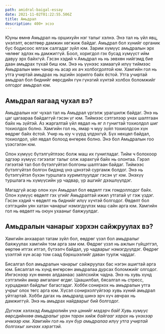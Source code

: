 ```yaml
---
path: amidral-baigal-essay
date: 2021-11-02T01:22:55.506Z
title: Амьдрал
description: 400+ эсээ
---
```

Юуны өмнө Амьдрал нь оршихуйн нэг талыг хэлнэ. Энэ тал нь үйл явц, үнэлэлт, өсөлтөөр дамжин хөгжиж байдаг. Амьдрал бол хүнийг органик бус бодисоос ялгаж салгадаг зүйл юм. Зарим хүмүүс амьдралын эрх чөлөөг эдлэх нь дамжиггүй. Боол, хоригдол гэх бусад хүмүүст ийм давуу эрх байхгүй. Гэсэн хэдий ч Амьдрал нь нь зөвхөн нийгэмд бие даан амьдрах түхай биш юм. Энэ нь үүнээс хамаагүй илүү тиймээс Амьдралын мөн чанар нь асар их ач холбогдолтой юм. Хамгийн гол нь утга учиртай амьдрах нь эцсийн зорилго байх ёстой. Утга учиртай амьдрал бол биднийг өөрсдийн гүн гүнзгий хүнтэй холбох боломжийг олгодог амьдрал юм.

## Амьдрал яагаад чухал вэ?

Амьдралын нэг чухал тал нь Амьдрал үргэлж урагшилж байдаг. Энэ нь цаг цагаараа байдаггүй гэсэн үг юм. Тиймээс сэтгэлээр унах шалтгаан байх нь зүйтэй. Аз жаргалтай үйл явдал нь яг л гунигтай тохиолдол шиг тохиолдох болно. Хамгийн гол нь, ямар ч муу зүйл тохиолдсон хүн өөдрөг байх ёстой. Учир нь юу ч үүрд үлдэхгүй. Бүх нөхцөл байдал, тохиолдол, үйл явдал болоод өнгөрөх болно. Энэ бол Амьдралын гоо үзэсгэлэн юм.

Олон хүмүүс бүтэлгүйтлээс болж маш их гунигладаг. Тийм ч болохоор эдгээр хүмүүс гэгээлэг талыг олж харахгүй байх нь олонтаа. Гэрэл гэгээтэй тал бол бүтэлгүйтэл болгоны шалтгаан байдаг. Тиймээс бүтэлгүйтэл болгон бидэнд үнэ цэнэтэй сургамж болдог. Энэ нь бүтэлгүйтэл бүхэн туршлага хуримтлуулдаг гэсэн үг юм. Энэхүү туршлага нь хүмүүсийн ур чадвар, үр ашгийг дээшлүүлдэг. 

Магадгүй асар олон хүн Амьдрал бол өвдөлт гэж гомдоллодог байх. Олон хүмүүс өвдөлт гэх үгийг Амьдралтай ижил утгатай үг гэж үздэг. Гэсэн хэдий ч өвдөлт нь биднийг илүү хүчтэй болгодог. Өвдөлт бол сэтгэцийн уян хатан чанарыг нэмэгдүүлэх маш сайн арга юм. Хамгийн гол нь өвдөлт нь оюун ухааныг баяжуулдаг. 

## Амьдралын чанарыг хэрхэн сайжруулах вэ?

Хамгийн анхаарал татам зүйл бол, өөдрөг үзэл бол амьдралыг баяжуулах хамгийн том арга зам юм. Өөдрөг үзэл нь ажлын гүйцэтгэл, өөртөө итгэх итгэл, бүтээлч байдал, ур чадварыг нэмэгдүүлдэг. Өөдрөг үзэлтэй хүн асар том саад бэрхшээлийг даван туулж чаддаг. 

Бясалгал бол амьдралын чанарыг сайжруулах бас нэгэн ашигтай арга юм. Бясалгал нь хүнд өнгөрсөн амьдралаа дурсах боломжийг олгодог. Ингэснээр хүн өмнөх алдаанаас зайлсхийж чадна. Энэ нь хувь хүнд сэтгэлийн амар амгаланг өгдөг. Цаашилбал, бясалгал нь стресс, хурцадмал байдлыг багасгадаг.
Хобби сонирхох нь амьдралын утга учрыг олох төгс арга юм.  Хүсэл сонирхолгүйгээр хувь хүний амьдрал уйтгартай. Хобби дагах нь амьдралд шинэ эрч хүч авчрах нь дамжиггүй. Энэ нь амьдрах  найдварыг бий болгодог.

*Дүгнэж хэлэхэд Амьдралийн үнэ цэнийг мэдэрч бай!  Хувь хүмүүс өөрсдийнхөө амьдралыг үрэн таран хийж байгааг харах нь үнэхээр ичмээр юм.  Хамгийн гол нь хүн бүр амьдралаа илүү утга учиртай болгохыг хичээх хэрэгтэй.*